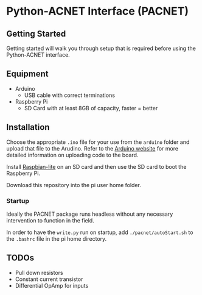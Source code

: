 # Python-ACNET Interface (PACNET)

## Getting Started

Getting started will walk you through setup that is required before using the Python-ACNET interface.

## Equipment

  - Arduino
    - USB cable with correct terminations
  - Raspberry Pi
    - SD Card with at least 8GB of capacity, faster = better

## Installation

Choose the appropriate `.ino` file for your use from the `arduino` folder and upload that file to the Arudino.
Refer to the [Arduino website](https://www.arduino.cc/en/Guide/HomePage) for more detailed information on uploading code to the board.

Install [Raspbian-lite](https://www.raspberrypi.org/downloads/raspbian/) on an SD card and then use the SD card to boot the Raspberry Pi.

Download this repository into the pi user home folder.

### Startup

Ideally the PACNET package runs headless without any necessary intervention to function in the field.

In order to have the `write.py` run on startup, add `./pacnet/autoStart.sh` to the `.bashrc` file in the pi home directory.

## TODOs

  - Pull down resistors
  - Constant current transistor
  - Differential OpAmp for inputs